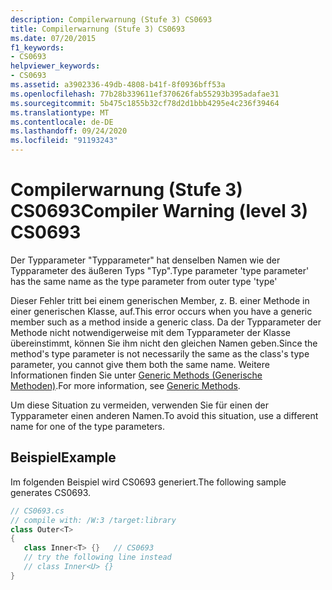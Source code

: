 ```yaml
---
description: Compilerwarnung (Stufe 3) CS0693
title: Compilerwarnung (Stufe 3) CS0693
ms.date: 07/20/2015
f1_keywords:
- CS0693
helpviewer_keywords:
- CS0693
ms.assetid: a3902336-49db-4808-b41f-8f0936bff53a
ms.openlocfilehash: 77b28b339611ef370626fab55293b395adafae31
ms.sourcegitcommit: 5b475c1855b32cf78d2d1bbb4295e4c236f39464
ms.translationtype: MT
ms.contentlocale: de-DE
ms.lasthandoff: 09/24/2020
ms.locfileid: "91193243"
---
```

# <a name="compiler-warning-level-3-cs0693"></a><span data-ttu-id="4b71e-103">Compilerwarnung (Stufe 3) CS0693</span><span class="sxs-lookup"><span data-stu-id="4b71e-103">Compiler Warning (level 3) CS0693</span></span>

<span data-ttu-id="4b71e-104">Der Typparameter "Typparameter" hat denselben Namen wie der Typparameter des äußeren Typs "Typ".</span><span class="sxs-lookup"><span data-stu-id="4b71e-104">Type parameter 'type parameter' has the same name as the type parameter from outer type 'type'</span></span>  
  
 <span data-ttu-id="4b71e-105">Dieser Fehler tritt bei einem generischen Member, z. B. einer Methode in einer generischen Klasse, auf.</span><span class="sxs-lookup"><span data-stu-id="4b71e-105">This error occurs when you have a generic member such as a method inside a generic class.</span></span> <span data-ttu-id="4b71e-106">Da der Typparameter der Methode nicht notwendigerweise mit dem Typparameter der Klasse übereinstimmt, können Sie ihm nicht den gleichen Namen geben.</span><span class="sxs-lookup"><span data-stu-id="4b71e-106">Since the method's type parameter is not necessarily the same as the class's type parameter, you cannot give them both the same name.</span></span> <span data-ttu-id="4b71e-107">Weitere Informationen finden Sie unter [Generic Methods (Generische Methoden)](../programming-guide/generics/generic-methods.md).</span><span class="sxs-lookup"><span data-stu-id="4b71e-107">For more information, see [Generic Methods](../programming-guide/generics/generic-methods.md).</span></span>  
  
 <span data-ttu-id="4b71e-108">Um diese Situation zu vermeiden, verwenden Sie für einen der Typparameter einen anderen Namen.</span><span class="sxs-lookup"><span data-stu-id="4b71e-108">To avoid this situation, use a different name for one of the type parameters.</span></span>  
  
## <a name="example"></a><span data-ttu-id="4b71e-109">Beispiel</span><span class="sxs-lookup"><span data-stu-id="4b71e-109">Example</span></span>  

 <span data-ttu-id="4b71e-110">Im folgenden Beispiel wird CS0693 generiert.</span><span class="sxs-lookup"><span data-stu-id="4b71e-110">The following sample generates CS0693.</span></span>  
  
```csharp  
// CS0693.cs  
// compile with: /W:3 /target:library  
class Outer<T>  
{  
   class Inner<T> {}   // CS0693  
   // try the following line instead  
   // class Inner<U> {}  
}  
```
